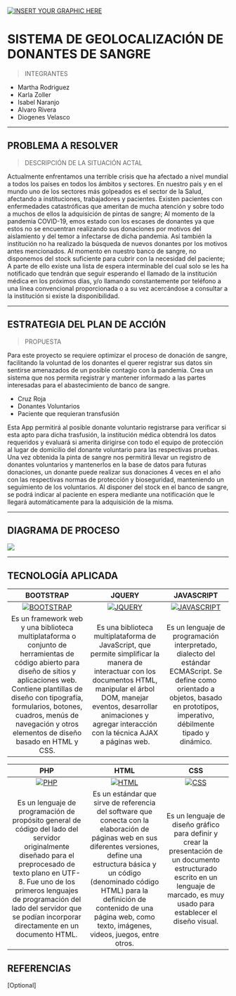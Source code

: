 [![INSERT YOUR GRAPHIC HERE](https://i.ibb.co/hccGk8B/12212.jpg)]()


# SISTEMA DE GEOLOCALIZACIÓN DE DONANTES DE SANGRE

> INTEGRANTES
 - Martha Rodriguez
 - Karla Zoller
 - Isabel Naranjo
 - Alvaro Rivera
 - Diogenes Velasco

---
## PROBLEMA A RESOLVER

> DESCRIPCIÓN DE LA SITUACIÓN ACTAL

Actualmente enfrentamos una terrible crisis que ha afectado a nivel mundial a todos los países en todos los ámbitos y sectores. En nuestro país y en el mundo uno de los sectores más golpeados es el sector de la Salud, afectando a instituciones, trabajadores y pacientes.
Existen pacientes con enfermedades catastróficas que ameritan de mucha atención y sobre todo a muchos de ellos la adquisición de pintas de sangre; Al momento de la pandemia COVID-19, emos estado con los escases de donantes ya que estos no se encuentran realizando sus donaciones por motivos del aislamiento y del temor a infectarse de dicha pandemia. Así también la institución no ha realizado la búsqueda de nuevos donantes por los motivos antes mencionados.
Al momento en nuestro banco de sangre, no disponemos del stock suficiente para cubrir con la necesidad del paciente; A parte de ello existe una lista de espera interminable del cual solo se les ha notificado que tendrán que seguir esperando el llamado de la institución médica en los próximos días, y/o llamando constantemente por teléfono a una línea convencional proporcionada o a su vez acercándose a consultar a la institución si existe la disponibilidad.

---
## ESTRATEGIA DEL PLAN DE ACCIÓN

> PROPUESTA

Para este proyecto se requiere optimizar el proceso de donación de sangre, facilitando la voluntad de los donantes el querer registrar sus datos sin sentirse amenazados de un posible contagio con la pandemia.
Crea un sistema que nos permita registrar y mantener informado a las partes interesadas para el abastecimiento de banco de sangre.

 - Cruz Roja
 - Donantes Voluntarios
 - Paciente que requieran transfusión

Esta App permitirá al posible donante voluntario registrarse para verificar si esta apto para dicha trasfusión, la institución médica obtendrá los datos requeridos y evaluará si amerita dirigirse con todo el equipo de protección al lugar de domicilio del donante voluntario para las respectivas pruebas. 
Una vez obtenida la pinta de sangre nos permitirá llevar un registro de donantes voluntarios y mantenerlos en la base de datos para futuras donaciones, un donante puede realizar sus donaciones 4 veces en el año con las respectivas normas de protección y bioseguridad, manteniendo un seguimiento de los voluntarios.
Al disponer del stock en el banco de sangre, se podrá indicar al paciente en espera mediante una notificación que le llegará automáticamente para la adquisición de la misma.

---
## DIAGRAMA DE PROCESO
[![](https://i.ibb.co/cyc3Fg1/PROCESO1.png)]()

---
## TECNOLOGÍA APLICADA

| **BOOTSTRAP**| **JQUERY**| **JAVASCRIPT** |
| :---: | :---: | :---: |
| [![BOOTSTRAP](https://i.ibb.co/61r1KS7/bootstrap2.png?v=3&s=200)](https://getbootstrap.com/)    | [![JQUERY](https://i.ibb.co/9ZfD4pC/jquery1.png?v=3&s=200)](https://jquery.com/) | [![JAVASCRIPT](https://i.ibb.co/0JdBKBK/js-logo.png?v=3&s=200)](https://www.javascript.com/)  |
| Es un framework web y una biblioteca multiplataforma o conjunto de herramientas de código abierto para diseño de sitios y aplicaciones web. Contiene plantillas de diseño con tipografía, formularios, botones, cuadros, menús de navegación y otros elementos de diseño basado en HTML y CSS. | Es una biblioteca multiplataforma de JavaScript, que permite simplificar la manera de interactuar con los documentos HTML, manipular el árbol DOM, manejar eventos, desarrollar animaciones y agregar interacción con la técnica AJAX a páginas web.| Es un lenguaje de programación interpretado, dialecto del estándar ECMAScript. Se define como orientado a objetos, basado en prototipos, imperativo, débilmente tipado y dinámico. |

| **PHP**| **HTML**| **CSS** |
| :---: | :---: | :---: |
| [![PHP](https://i.ibb.co/yfNd4vN/php45.jpg?v=3&s=200)](https://getbootstrap.com/)    | [![HTML](https://i.ibb.co/xhNjjLy/HTML.png?v=3&s=200)](https://jquery.com/) | [![CSS](https://i.ibb.co/q7rkD2p/logo-css3.png?v=3&s=200)](https://www.javascript.com/)  |
| Es un lenguaje de programación de propósito general de código del lado del servidor originalmente diseñado para el preprocesado de texto plano en UTF-8. Fue uno de los primeros lenguajes de programación del lado del servidor que se podían incorporar directamente en un documento HTML. | Es un estándar que sirve de referencia del software que conecta con la elaboración de páginas web en sus diferentes versiones, define una estructura básica y un código (denominado código HTML) para la definición de contenido de una página web, como texto, imágenes, videos, juegos, entre otros. | Es un lenguaje de diseño gráfico para definir y crear la presentación de un documento estructurado escrito en un lenguaje de marcado, es muy usado para establecer el diseño visual. |


## REFERENCIAS

[Optional]
